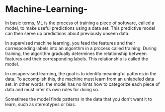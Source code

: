 # Machine-Learning-

In basic terms, ML is the process of training a piece of software, called a model, to make useful predictions using a data set. 
This predictive model can then serve up predictions about previously unseen data.

In supervised machine learning, you feed the features and their corresponding labels into an algorithm in a process called training. 
During training, the algorithm gradually determines the relationship between features and their corresponding labels. 
This relationship is called the model.

In unsupervised learning, the goal is to identify meaningful patterns in the data. 
To accomplish this, the machine must learn from an unlabeled data set. 
In other words, the model has no hints how to categorize each piece of data and must infer its own rules for doing so.

Sometimes the model finds patterns in the data that you don't want it to learn, such as stereotypes or bias.
